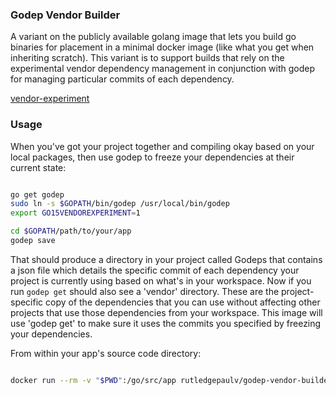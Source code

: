 ### Godep Vendor Builder

A variant on the publicly available golang image that lets you build go binaries for placement in a minimal
docker image (like what you get when inheriting scratch). This variant is to support builds that rely on the
experimental vendor dependency management in conjunction with godep for managing particular commits of each
dependency.

[vendor-experiment](https://docs.google.com/document/d/1Bz5-UB7g2uPBdOx-rw5t9MxJwkfpx90cqG9AFL0JAYo/edit)



### Usage

When you've got your project together and compiling okay based on your local packages, then use godep
to freeze your dependencies at their current state:


```bash

go get godep
sudo ln -s $GOPATH/bin/godep /usr/local/bin/godep
export GO15VENDOREXPERIMENT=1

cd $GOPATH/path/to/your/app
godep save

```


That should produce a directory in your project called Godeps that contains a json file which details
the specific commit of each dependency your project is currently using based on what's in your workspace.
Now if you run ```godep get``` should also see a 'vendor' directory. These are the project-specific copy 
of the dependencies that you can use without affecting other projects that use those dependencies from your
workspace. This image will use 'godep get' to make sure it uses the commits you specified by freezing your
dependencies.


From within your app's source code directory: 
```bash

docker run --rm -v "$PWD":/go/src/app rutledgepaulv/godep-vendor-builder go build -v -o <name-for-the-executable>

```